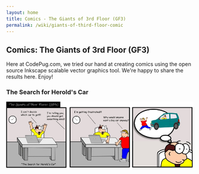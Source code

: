 ```yaml
---
layout: home
title: Comics - The Giants of 3rd Floor (GF3)
permalink: /wiki/giants-of-third-floor-comic
---
```


## Comics: The Giants of 3rd Floor (GF3)

Here at CodePug.com, we tried our hand at creating comics using the open source Inkscape scalable vector graphics tool.  We're happy to share the results here.  Enjoy!

### The Search for Herold's Car

![CodePug Comic](/assets/images/gf3n1.jpg)